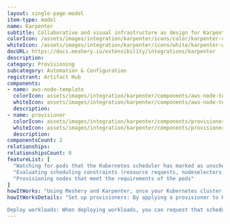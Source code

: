```yaml
---
layout: single-page-model
item-type: model
name: Karpenter
subtitle: Collaborative and visual infrastructure as design for Karpenter
colorIcon: /assets/images/integration/karpenter/icons/color/karpenter-color.svg
whiteIcon: /assets/images/integration/karpenter/icons/white/karpenter-white.svg
docURL: https://docs.meshery.io/extensibility/integrations/karpenter
description: 
category: Provisioning
subcategory: Automation & Configuration
registrant: Artifact Hub
components: 
- name: aws-node-template
  colorIcon: assets/images/integration/karpenter/components/aws-node-template/icons/color/aws-node-template-color.svg
  whiteIcon: assets/images/integration/karpenter/components/aws-node-template/icons/white/aws-node-template-white.svg
  description: 
- name: provisioner
  colorIcon: assets/images/integration/karpenter/components/provisioner/icons/color/provisioner-color.svg
  whiteIcon: assets/images/integration/karpenter/components/provisioner/icons/white/provisioner-white.svg
  description: 
componentsCount: 2
relationships: 
relationshipsCount: 0
featureList: [
  "Watching for pods that the Kubernetes scheduler has marked as unschedulable",
  "Evaluating scheduling constraints (resource requests, nodeselectors, affinities, tolerations, and topology spread constraints) requested by the pods",
  "Provisioning nodes that meet the requirements of the pods"
]
howItWorks: "Using Meshery and Karpenter, once your Kubernetes cluster and the Karpenter controller are up and running"
howItWorksDetails: "Set up provisioners: By applying a provisioner to Karpenter, you can configure constraints on node provisioning and set timeout values for node expiry or Kubelet configuration values. 

Deploy workloads: When deploying workloads, you can request that scheduling constraints be met to direct which nodes Karpenter provisions for those workloads. "
---
```

